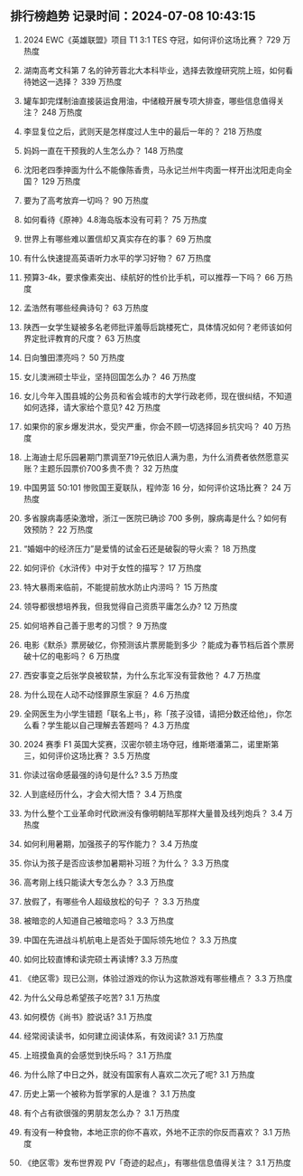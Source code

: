 
## 排行榜趋势 记录时间：2024-07-08 10:43:15
  
  1. 2024 EWC《英雄联盟》项目 T1 3:1 TES 夺冠，如何评价这场比赛？ 729 万热度
    
  2. 湖南高考文科第 7 名的钟芳蓉北大本科毕业，选择去敦煌研究院上班，如何看待她这一选择？ 339 万热度
    
  3. 罐车卸完煤制油直接装运食用油，中储粮开展专项大排查，哪些信息值得关注？ 248 万热度
    
  4. 李显复位之后，武则天是怎样度过人生中的最后一年的？ 218 万热度
    
  5. 妈妈一直在干预我的人生怎么办？ 148 万热度
    
  6. 沈阳老四季抻面为什么不能像陈香贵，马永记兰州牛肉面一样开出沈阳走向全国？ 129 万热度
    
  7. 要为了高考放弃一切吗？ 90 万热度
    
  8. 如何看待《原神》4.8海岛版本没有可莉？ 75 万热度
    
  9. 世界上有哪些难以置信却又真实存在的事？ 69 万热度
    
  10. 有什么快速提高英语听力水平的学习好物？ 67 万热度
    
  11. 预算3-4k，要求像素突出、续航好的性价比手机，可以推荐一下吗？ 66 万热度
    
  12. 孟浩然有哪些经典诗句？ 63 万热度
    
  13. 陕西一女学生疑被多名老师批评羞辱后跳楼死亡，具体情况如何？老师该如何界定批评教育的尺度？ 63 万热度
    
  14. 日向雏田漂亮吗？ 50 万热度
    
  15. 女儿澳洲硕士毕业，坚持回国怎么办？ 46 万热度
    
  16. 女儿今年入围县城的公务员和省会城市的大学行政老师，现在很纠结，不知道如何选择，请大家给个意见? 42 万热度
    
  17. 如果你的家乡爆发洪水，受灾严重，你会不顾一切选择回乡抗灾吗？ 40 万热度
    
  18. 上海迪士尼乐园暑期门票调至719元依旧人满为患，为什么消费者依然愿意买账？主题乐园票价700多贵不贵？ 32 万热度
    
  19. 中国男篮 50:101 惨败国王夏联队，程帅澎 16 分，如何评价这场比赛？ 24 万热度
    
  20. 多省腺病毒感染激增，浙江一医院已确诊 700 多例，腺病毒是什么？如何有效预防？ 22 万热度
    
  21. “婚姻中的经济压力”是爱情的试金石还是破裂的导火索？ 18 万热度
    
  22. 如何评价《水浒传》中对于女性的描写？ 17 万热度
    
  23. 特大暴雨来临前，不能提前放水防止内涝吗？ 15 万热度
    
  24. 领导都很想培养我，但我觉得自己资质平庸怎么办? 12 万热度
    
  25. 如何培养自己善于思考的习惯？ 9 万热度
    
  26. 电影《默杀》票房破亿，你预测该片票房能到多少 ？能成为春节档后首个票房破十亿的电影吗？ 6 万热度
    
  27. 西安事变之后张学良被软禁，为什么东北军没有营救他？ 4.7 万热度
    
  28. 为什么现在人动不动怪罪原生家庭？ 4.6 万热度
    
  29. 全网医生为小学生错题「联名上书」，称「孩子没错，请把分数还给他」，你怎么看？学生能以自己理解去答题吗？ 4.3 万热度
    
  30. 2024 赛季 F1 英国大奖赛，汉密尔顿主场夺冠，维斯塔潘第二，诺里斯第三，如何评价这场比赛？ 3.5 万热度
    
  31. 你读过宿命感最强的诗句是什么? 3.5 万热度
    
  32. 人到底经历什么，才会大彻大悟？ 3.4 万热度
    
  33. 为什么整个工业革命时代欧洲没有像明朝陆军那样大量普及线列炮兵？ 3.4 万热度
    
  34. 如何利用暑期，加强孩子的写作能力？ 3.4 万热度
    
  35. 你认为孩子是否应该参加暑期补习班？为什么？ 3.3 万热度
    
  36. 高考刚上线只能读大专怎么办？ 3.3 万热度
    
  37. 放假了，有哪些令人超级放松的句子 ？ 3.3 万热度
    
  38. 被暗恋的人知道自己被暗恋吗？ 3.3 万热度
    
  39. 中国在先进战斗机航电上是否处于国际领先地位？ 3.3 万热度
    
  40. 如何比较直博和读完硕士再读博? 3.3 万热度
    
  41. 《绝区零》现已公测，体验过游戏的你认为这款游戏有哪些槽点？ 3.3 万热度
    
  42. 为什么父母总希望孩子吃苦? 3.1 万热度
    
  43. 如何模仿《尚书》腔说话? 3.1 万热度
    
  44. 经常阅读读书，如何建立阅读体系，有效阅读? 3.1 万热度
    
  45. 上班摸鱼真的会感觉到快乐吗？ 3.1 万热度
    
  46. 为什么除了中日之外，就没有国家有人喜欢二次元了呢? 3.1 万热度
    
  47. 历史上第一个被称为哲学家的人是谁？ 3.1 万热度
    
  48. 有个占有欲很强的男朋友怎么办？ 3.1 万热度
    
  49. 有没有一种食物，本地正宗的你不喜欢，外地不正宗的你反而喜欢？ 3.1 万热度
    
  50. 《绝区零》发布世界观 PV「奇迹的起点」，有哪些信息值得关注？ 3.1 万热度
    
